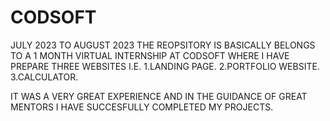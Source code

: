 # CODSOFT
JULY 2023 TO AUGUST 2023
THE REOPSITORY IS BASICALLY BELONGS TO A 1 MONTH VIRTUAL INTERNSHIP AT CODSOFT WHERE I HAVE PREPARE THREE WEBSITES I.E.
1.LANDING PAGE. 
2.PORTFOLIO WEBSITE.
3.CALCULATOR.

IT WAS A VERY GREAT EXPERIENCE AND IN THE GUIDANCE OF GREAT MENTORS I HAVE SUCCESFULLY COMPLETED MY PROJECTS.
